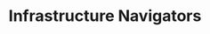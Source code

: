 ---
title:  Infrastructure Navigators
linkTitle: Infrastructure Navigators
weight: 6
_build:
  render: never
---